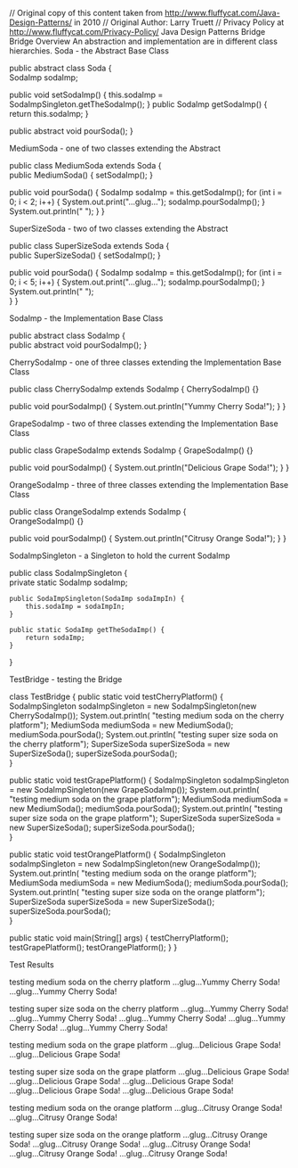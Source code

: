 // Original copy of this content taken from http://www.fluffycat.com/Java-Design-Patterns/ in 2010
// Original Author: Larry Truett
// Privacy Policy at http://www.fluffycat.com/Privacy-Policy/
Java Design Patterns Bridge
Bridge Overview
An abstraction and implementation are in different class hierarchies.
Soda - the Abstract Base Class

public abstract class Soda {  
   SodaImp sodaImp; 
   
   public void setSodaImp() {
       this.sodaImp = SodaImpSingleton.getTheSodaImp();
   }
   public SodaImp getSodaImp() {
       return this.sodaImp;
   }
   
   public abstract void pourSoda();
}

MediumSoda - one of two classes extending the Abstract

public class MediumSoda extends Soda {  
   public MediumSoda() {
       setSodaImp();
   }
   
   public void pourSoda() {
       SodaImp sodaImp = this.getSodaImp();
       for (int i = 0; i < 2; i++) {
           System.out.print("...glug...");
           sodaImp.pourSodaImp();
       }
       System.out.println(" ");
   }
}

SuperSizeSoda - two of two classes extending the Abstract

public class SuperSizeSoda extends Soda {  
   public SuperSizeSoda() {
       setSodaImp();
   }
   
   public void pourSoda() {
       SodaImp sodaImp = this.getSodaImp();
       for (int i = 0; i < 5; i++) {
           System.out.print("...glug...");
           sodaImp.pourSodaImp();
       }
       System.out.println(" ");       
   }
}

SodaImp - the Implementation Base Class

public abstract class SodaImp {  
   public abstract void pourSodaImp();
}

CherrySodaImp - one of three classes extending the Implementation Base Class

public class CherrySodaImp extends SodaImp {
   CherrySodaImp() {}
    
   public void pourSodaImp() {
       System.out.println("Yummy Cherry Soda!");
   }
}

GrapeSodaImp - two of three classes extending the Implementation Base Class

public class GrapeSodaImp extends SodaImp {
   GrapeSodaImp() {}
    
   public void pourSodaImp() {
       System.out.println("Delicious Grape Soda!");
   }
}

OrangeSodaImp - three of three classes extending the Implementation Base Class

public class OrangeSodaImp extends SodaImp {  
   OrangeSodaImp() {}
    
   public void pourSodaImp() {
       System.out.println("Citrusy Orange Soda!");
   }
}

SodaImpSingleton - a Singleton to hold the current SodaImp

public class SodaImpSingleton {  
    private static SodaImp sodaImp;
   
    public SodaImpSingleton(SodaImp sodaImpIn) {
        this.sodaImp = sodaImpIn;
    }
    
    public static SodaImp getTheSodaImp() {
        return sodaImp;
    }
}

TestBridge - testing the Bridge

class TestBridge {
   public static void testCherryPlatform() {
       SodaImpSingleton sodaImpSingleton = 
         new SodaImpSingleton(new CherrySodaImp());
       System.out.println(
         "testing medium soda on the cherry platform");
       MediumSoda mediumSoda = new MediumSoda();
       mediumSoda.pourSoda();
       System.out.println(
         "testing super size soda on the cherry platform");
       SuperSizeSoda superSizeSoda = new SuperSizeSoda();
       superSizeSoda.pourSoda();       
   }
   
   public static void testGrapePlatform() {
       SodaImpSingleton sodaImpSingleton = 
         new SodaImpSingleton(new GrapeSodaImp());
       System.out.println(
         "testing medium soda on the grape platform");
       MediumSoda mediumSoda = new MediumSoda();
       mediumSoda.pourSoda();
       System.out.println(
         "testing super size soda on the grape platform");
       SuperSizeSoda superSizeSoda = new SuperSizeSoda();
       superSizeSoda.pourSoda();       
   }   
   
   public static void testOrangePlatform() {
       SodaImpSingleton sodaImpSingleton = 
         new SodaImpSingleton(new OrangeSodaImp());
       System.out.println(
         "testing medium soda on the orange platform");
       MediumSoda mediumSoda = new MediumSoda();
       mediumSoda.pourSoda();
       System.out.println(
         "testing super size soda on the orange platform");
       SuperSizeSoda superSizeSoda = new SuperSizeSoda();
       superSizeSoda.pourSoda();       
   }
    
   public static void main(String[] args) {
        testCherryPlatform();
        testGrapePlatform();
        testOrangePlatform();
   }
}      

Test Results

testing medium soda on the cherry platform
...glug...Yummy Cherry Soda!
...glug...Yummy Cherry Soda!
 
testing super size soda on the cherry platform
...glug...Yummy Cherry Soda!
...glug...Yummy Cherry Soda!
...glug...Yummy Cherry Soda!
...glug...Yummy Cherry Soda!
...glug...Yummy Cherry Soda!
 
testing medium soda on the grape platform
...glug...Delicious Grape Soda!
...glug...Delicious Grape Soda!
 
testing super size soda on the grape platform
...glug...Delicious Grape Soda!
...glug...Delicious Grape Soda!
...glug...Delicious Grape Soda!
...glug...Delicious Grape Soda!
...glug...Delicious Grape Soda!
 
testing medium soda on the orange platform
...glug...Citrusy Orange Soda!
...glug...Citrusy Orange Soda!
 
testing super size soda on the orange platform
...glug...Citrusy Orange Soda!
...glug...Citrusy Orange Soda!
...glug...Citrusy Orange Soda!
...glug...Citrusy Orange Soda!
...glug...Citrusy Orange Soda!



